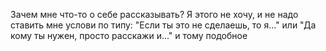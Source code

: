 Зачем мне что-то о себе рассказывать? Я этого не хочу, и не надо ставить мне услови по типу: "Если ты это не сделаешь, то я..." или "Да кому ты нужен, просто расскажи и..." и тому подобное
